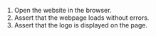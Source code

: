 1. Open the website in the browser.
2. Assert that the webpage loads without errors.
3. Assert that the logo is displayed on the page.